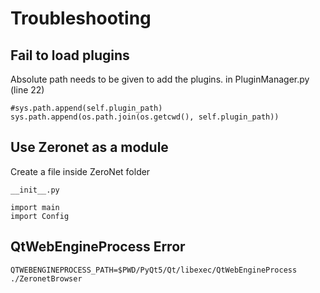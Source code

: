 # Troubleshooting

## Fail to load plugins

Absolute path needs to be given to add the plugins.
in PluginManager.py (line 22)
```
#sys.path.append(self.plugin_path)
sys.path.append(os.path.join(os.getcwd(), self.plugin_path))
```

## Use Zeronet as a module

Create a file inside ZeroNet folder

`__init__.py`
```
import main
import Config
```

## QtWebEngineProcess Error

```
QTWEBENGINEPROCESS_PATH=$PWD/PyQt5/Qt/libexec/QtWebEngineProcess ./ZeronetBrowser
```
